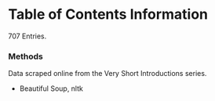 # Table of Contents Information

707 Entries.

### Methods

Data scraped online from the Very Short Introductions series.

- Beautiful Soup, nltk
